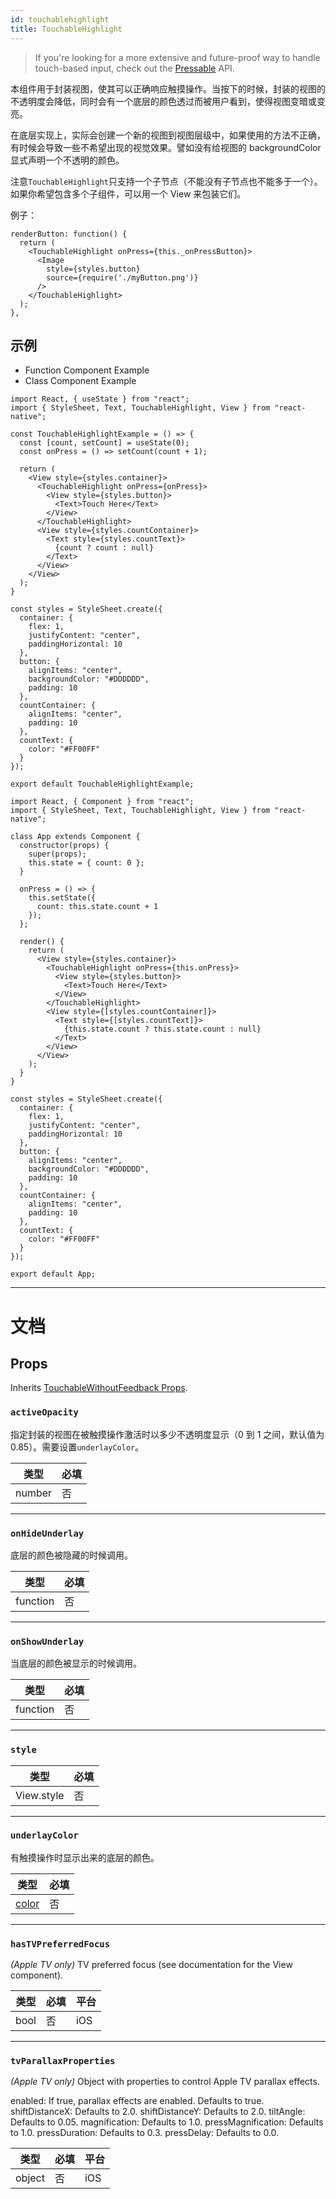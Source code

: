```yaml
---
id: touchablehighlight
title: TouchableHighlight
---
```


> If you're looking for a more extensive and future-proof way to handle touch-based input, check out the [Pressable](pressable.md) API.

本组件用于封装视图，使其可以正确响应触摸操作。当按下的时候，封装的视图的不透明度会降低，同时会有一个底层的颜色透过而被用户看到，使得视图变暗或变亮。

在底层实现上，实际会创建一个新的视图到视图层级中，如果使用的方法不正确，有时候会导致一些不希望出现的视觉效果。譬如没有给视图的 backgroundColor 显式声明一个不透明的颜色。

注意`TouchableHighlight`只支持一个子节点（不能没有子节点也不能多于一个）。如果你希望包含多个子组件，可以用一个 View 来包装它们。

例子：

```
renderButton: function() {
  return (
    <TouchableHighlight onPress={this._onPressButton}>
      <Image
        style={styles.button}
        source={require('./myButton.png')}
      />
    </TouchableHighlight>
  );
},
```

## 示例

<div class="toggler">
  <ul role="tablist" class="toggle-syntax">
    <li id="functional" class="button-functional" aria-selected="false" role="tab" tabindex="0" aria-controls="functionaltab" onclick="displayTabs('syntax', 'functional')">
      Function Component Example
    </li>
    <li id="classical" class="button-classical" aria-selected="false" role="tab" tabindex="0" aria-controls="classicaltab" onclick="displayTabs('syntax', 'classical')">
      Class Component Example
    </li>
  </ul>
</div>

<block class="functional syntax" />

```SnackPlayer name=TouchableHighlight%20Function%20Component%20Example
import React, { useState } from "react";
import { StyleSheet, Text, TouchableHighlight, View } from "react-native";

const TouchableHighlightExample = () => {
  const [count, setCount] = useState(0);
  const onPress = () => setCount(count + 1);

  return (
    <View style={styles.container}>
      <TouchableHighlight onPress={onPress}>
        <View style={styles.button}>
          <Text>Touch Here</Text>
        </View>
      </TouchableHighlight>
      <View style={styles.countContainer}>
        <Text style={styles.countText}>
          {count ? count : null}
        </Text>
      </View>
    </View>
  );
}

const styles = StyleSheet.create({
  container: {
    flex: 1,
    justifyContent: "center",
    paddingHorizontal: 10
  },
  button: {
    alignItems: "center",
    backgroundColor: "#DDDDDD",
    padding: 10
  },
  countContainer: {
    alignItems: "center",
    padding: 10
  },
  countText: {
    color: "#FF00FF"
  }
});

export default TouchableHighlightExample;
```

<block class="classical syntax" />

```SnackPlayer name=TouchableHighlight%20Class%20Component%20Example
import React, { Component } from "react";
import { StyleSheet, Text, TouchableHighlight, View } from "react-native";

class App extends Component {
  constructor(props) {
    super(props);
    this.state = { count: 0 };
  }

  onPress = () => {
    this.setState({
      count: this.state.count + 1
    });
  };

  render() {
    return (
      <View style={styles.container}>
        <TouchableHighlight onPress={this.onPress}>
          <View style={styles.button}>
            <Text>Touch Here</Text>
          </View>
        </TouchableHighlight>
        <View style={[styles.countContainer]}>
          <Text style={[styles.countText]}>
            {this.state.count ? this.state.count : null}
          </Text>
        </View>
      </View>
    );
  }
}

const styles = StyleSheet.create({
  container: {
    flex: 1,
    justifyContent: "center",
    paddingHorizontal: 10
  },
  button: {
    alignItems: "center",
    backgroundColor: "#DDDDDD",
    padding: 10
  },
  countContainer: {
    alignItems: "center",
    padding: 10
  },
  countText: {
    color: "#FF00FF"
  }
});

export default App;
```

<block class="endBlock syntax" />

---

# 文档

## Props

Inherits [TouchableWithoutFeedback Props](touchablewithoutfeedback.md#props).

### `activeOpacity`

指定封装的视图在被触摸操作激活时以多少不透明度显示（0 到 1 之间，默认值为 0.85）。需要设置`underlayColor`。

| 类型   | 必填 |
| ------ | ---- |
| number | 否   |

---

### `onHideUnderlay`

底层的颜色被隐藏的时候调用。

| 类型     | 必填 |
| -------- | ---- |
| function | 否   |

---

### `onShowUnderlay`

当底层的颜色被显示的时候调用。

| 类型     | 必填 |
| -------- | ---- |
| function | 否   |

---

### `style`

| 类型       | 必填 |
| ---------- | ---- |
| View.style | 否   |

---

### `underlayColor`

有触摸操作时显示出来的底层的颜色。

| 类型               | 必填 |
| ------------------ | ---- |
| [color](colors.md) | 否   |

---

### `hasTVPreferredFocus`

_(Apple TV only)_ TV preferred focus (see documentation for the View component).

| 类型 | 必填 | 平台 |
| ---- | ---- | ---- |
| bool | 否   | iOS  |

---

### `tvParallaxProperties`

_(Apple TV only)_ Object with properties to control Apple TV parallax effects.

enabled: If true, parallax effects are enabled. Defaults to true. shiftDistanceX: Defaults to 2.0. shiftDistanceY: Defaults to 2.0. tiltAngle: Defaults to 0.05. magnification: Defaults to 1.0. pressMagnification: Defaults to 1.0. pressDuration: Defaults to 0.3. pressDelay: Defaults to 0.0.

| 类型   | 必填 | 平台 |
| ------ | ---- | ---- |
| object | 否   | iOS  |
